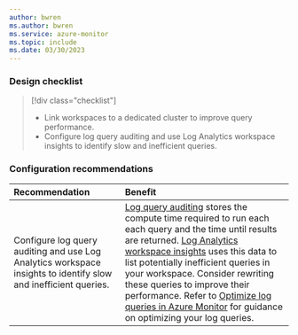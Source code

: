 ```yaml
---
author: bwren
ms.author: bwren
ms.service: azure-monitor
ms.topic: include
ms.date: 03/30/2023
---
```


### Design checklist

> [!div class="checklist"]
> - Link workspaces to a dedicated cluster to improve query performance.
> - Configure log query auditing and use Log Analytics workspace insights to identify slow and inefficient queries.

### Configuration recommendations

| Recommendation | Benefit |
|:---|:---|
| Configure log query auditing and use Log Analytics workspace insights to identify slow and inefficient queries. | [Log query auditing](../logs/query-audit.md) stores the compute time required to run each each query and the time until results are returned. [Log Analytics workspace insights](../logs/log-analytics-workspace-insights-overview.md#query-audit-tab) uses this data to list potentially inefficient queries in your workspace. Consider rewriting these queries to improve their performance. Refer to [Optimize log queries in Azure Monitor](../logs/query-optimization.md) for guidance on optimizing your log queries. |